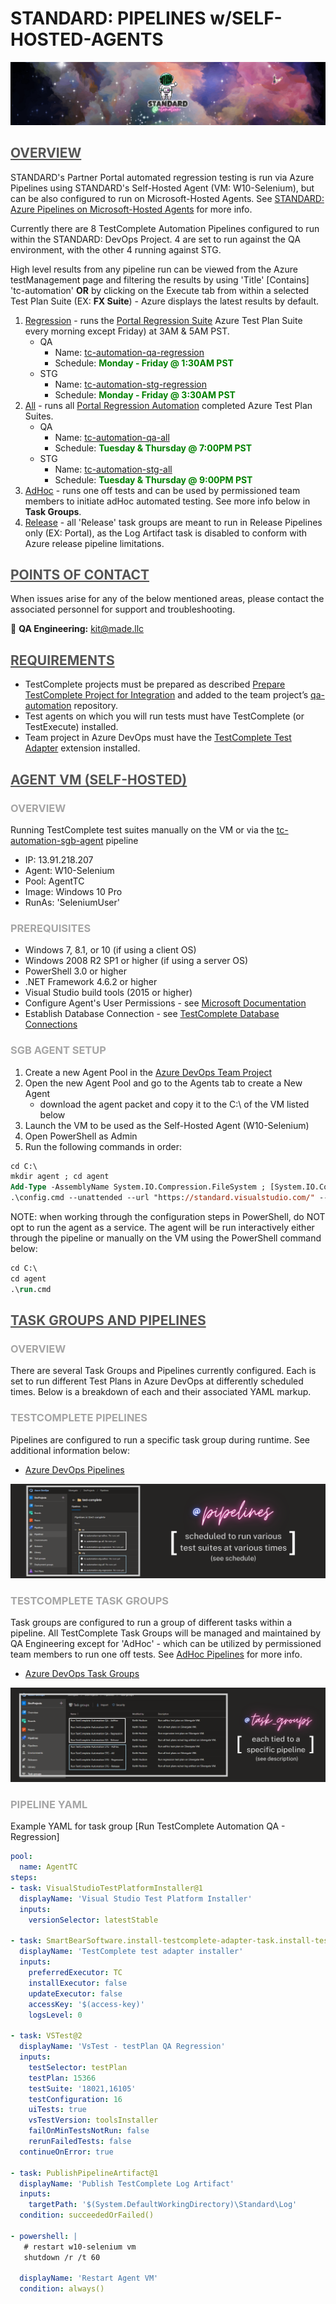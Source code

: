 **<h1> STANDARD: PIPELINES w/SELF-HOSTED-AGENTS </h1>**
![standard-automation.png](/src/standard-automation.png)



## <span style="color:#555555"><u> **OVERVIEW** </u></span>
STANDARD's Partner Portal automated regression testing is run via Azure Pipelines using STANDARD's Self-Hosted Agent (VM: W10-Selenium), but can be also configured to run on Microsoft-Hosted Agents. See [STANDARD: Azure Pipelines on Microsoft-Hosted Agents](/qa-engineering/wiki/tc-mshosted-pipelines.md) for more info. 

Currently there are 8 TestComplete Automation Pipelines configured to run within the STANDARD: DevOps Project. 4 are set to run against the QA environment, with the other 4 running against STG.

High level results from any pipeline run can be viewed from the Azure testManagement page and filtering the results by using 'Title' [Contains] 'tc-automation' **OR** by clicking on the Execute tab from within a selected Test Plan Suite (EX: **FX Suite**) - Azure displays the latest results by default.

1. <u>Regression</u> - runs the [Portal Regression Suite]() Azure Test Plan Suite every morning except Friday) at 3AM & 5AM PST.
   - QA
      - Name: [tc-automation-qa-regression]() 
      - Schedule: **<span style="color:green">Monday - Friday @ 1:30AM PST</span>**
   - STG
      - Name: [tc-automation-stg-regression]() 
      - Schedule: **<span style="color:green">Monday - Friday @ 3:30AM PST</span>**
2. <u>All</u> - runs all [Portal Regression Automation]() completed Azure Test Plan Suites.
   - QA
      - Name: [tc-automation-qa-all]() 
      - Schedule: **<span style="color:green">Tuesday & Thursday @ 7:00PM PST</span>**
   - STG
      - Name: [tc-automation-stg-all]() 
      - Schedule: **<span style="color:green">Tuesday & Thursday @ 9:00PM PST</span>**
3. <u>AdHoc</u> - runs one off tests and can be used by permissioned team members to initiate adHoc automated testing. See more info below in **Task Groups**.
4. <u>Release</u> - all 'Release' task groups are meant to run in Release Pipelines only (EX: Portal), as the Log Artifact task is disabled to conform with Azure release pipeline limitations.



## <span style="color:#555555"><u> **POINTS OF CONTACT** </u></span>
When issues arise for any of the below mentioned areas, please contact the associated personnel for support and troubleshooting.

:taco: **QA Engineering:**<span style="color:gold"> kit@made.llc </span>



## <span style="color:#555555"><u> **REQUIREMENTS** </u></span>
- TestComplete projects must be prepared as described [Prepare TestComplete Project for Integration](https://support.smartbear.com/testcomplete/docs/working-with/integration/azure/test-adapter/prepare-tc-project.html) and added to the team project’s [qa-automation]() repository.
- Test agents on which you will run tests must have TestComplete (or TestExecute) installed.
- Team project in Azure DevOps must have the [TestComplete Test Adapter]() extension installed.



## <span style="color:#555555"><u> **AGENT VM (SELF-HOSTED)** </u></span>
### <span style="color:#A6A6A6"> **OVERVIEW** </span>
Running TestComplete test suites manually on the VM or via the <u>tc-automation-sgb-agent</u> pipeline
- IP: 13.91.218.207
- Agent: W10-Selenium 
- Pool: AgentTC 
- Image: Windows 10 Pro
- RunAs: 'SeleniumUser'

### <span style="color:#A6A6A6"> **PREREQUISITES** </span>
- Windows 7, 8.1, or 10 (if using a client OS)
- Windows 2008 R2 SP1 or higher (if using a server OS)
- PowerShell 3.0 or higher
- .NET Framework 4.6.2 or higher
- Visual Studio build tools (2015 or higher)
- Configure Agent's User Permissions - see [Microsoft Documentation](https://docs.microsoft.com/en-us/azure/devops/pipelines/agents/v2-windows?view=azure-devops)
- Establish Database Connection - see [TestComplete Database Connections](/TestComplete-Automation/Database-Connections)

### <span style="color:#A6A6A6"> **SGB AGENT SETUP** </span>
1. Create a new Agent Pool in the [Azure DevOps Team Project]()
2. Open the new Agent Pool and go to the Agents tab to create a New Agent
   - download the agent packet and copy it to the C:\ of the VM listed below
3. Launch the VM to be used as the Self-Hosted Agent (W10-Selenium)
4. Open PowerShell as Admin
5. Run the following commands in order:
``` ps
cd C:\
mkdir agent ; cd agent
Add-Type -AssemblyName System.IO.Compression.FileSystem ; [System.IO.Compression.ZipFile]::ExtractToDirectory("$HOME\vsts-agent-win-x64-2.194.0.zip", "$PWD")
.\config.cmd --unattended --url "https://standard.visualstudio.com/" --auth pat --token "<enter token>" --pool AgentTC --runAsAutoLogon --windowsLogonAccount "<enter user>" --windowsLogonPassword "<enter password>" --overwriteAutoLogon
```
NOTE: when working through the configuration steps in PowerShell, do NOT opt to run the agent as a service. The agent will be run interactively either through the pipeline or manually on the VM using the PowerShell command below:
``` ps
cd C:\
cd agent
.\run.cmd
```



## <span style="color:#555555"><u> **TASK GROUPS AND PIPELINES** </u></span>
### <span style="color:#A6A6A6"> **OVERVIEW** </span>
There are several Task Groups and Pipelines currently configured. Each is set to run different Test Plans in Azure DevOps at differently scheduled times. Below is a breakdown of each and their associated YAML markup.



### <span style="color:#A6A6A6"> **TESTCOMPLETE PIPELINES** </span>
Pipelines are configured to run a specific task group during runtime. See additional information below:
- [Azure DevOps Pipelines](https://standard.visualstudio.com/DevProjects/_taskgroups)

![tc_wiki_pipelines.png](/src/assets/tc_wiki_pipelines.png)



### <span style="color:#A6A6A6"> **TESTCOMPLETE TASK GROUPS** </span>
Task groups are configured to run a group of different tasks within a pipeline. All TestComplete Task Groups will be managed and maintained by QA Engineering except for 'AdHoc' - which can be utilized by permissioned team members to run one off tests. See [AdHoc Pipelines](/TestComplete-Automation/AdHoc-Pipelines) for more info.
- [Azure DevOps Task Groups](https://standard.visualstudio.com/DevProjects/_taskgroups)

![tc_wiki_task_groups.png](/src/assets/tc_wiki_task_groups.png)



### <span style="color:#A6A6A6"> **PIPELINE YAML** </span>
Example YAML for task group [Run TestComplete Automation QA - Regression]
``` yaml
pool: 
  name: AgentTC
steps:
- task: VisualStudioTestPlatformInstaller@1
  displayName: 'Visual Studio Test Platform Installer'
  inputs:
    versionSelector: latestStable

- task: SmartBearSoftware.install-testcomplete-adapter-task.install-testcomplete-adapter-task.InstallTestCompleteAdapter@1
  displayName: 'TestComplete test adapter installer'
  inputs:
    preferredExecutor: TC
    installExecutor: false
    updateExecutor: false
    accessKey: '$(access-key)'
    logsLevel: 0

- task: VSTest@2
  displayName: 'VsTest - testPlan QA Regression'
  inputs:
    testSelector: testPlan
    testPlan: 15366
    testSuite: '18021,16105'
    testConfiguration: 16
    uiTests: true
    vsTestVersion: toolsInstaller
    failOnMinTestsNotRun: false
    rerunFailedTests: false
  continueOnError: true

- task: PublishPipelineArtifact@1
  displayName: 'Publish TestComplete Log Artifact'
  inputs:
    targetPath: '$(System.DefaultWorkingDirectory)\Standard\Log'
  condition: succeededOrFailed()

- powershell: |
   # restart w10-selenium vm
   shutdown /r /t 60
   
  displayName: 'Restart Agent VM'
  condition: always()
```